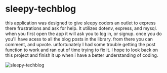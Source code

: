 # sleepy-techblog
this application was designed to give sleepy coders an outlet to express there frustrations and ask for help.
It utilizes dotenv, express, and mysql.
when you first open the app it will ask you to log in, or signup.
once you do you'll have acess to all the blog posts in the library.
from there you can comment, and upvote.
unfortunately I had some trouble getting the post function to work and ran out of time trying to fix it. 
I hope to look back on this project and finish it up when i have a better understanding of coding.

![sleepy-techblog](https://user-images.githubusercontent.com/75324665/112755948-f9080300-8fb0-11eb-8031-346f085f0784.gif)
